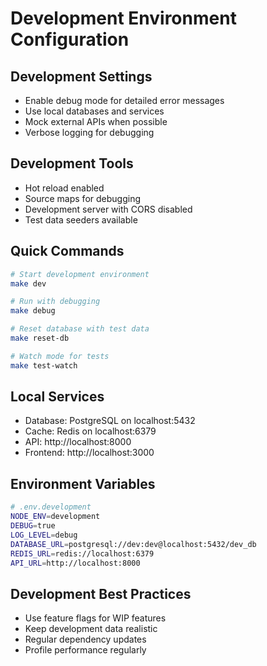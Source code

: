 # Development Environment Configuration

## Development Settings
- Enable debug mode for detailed error messages
- Use local databases and services
- Mock external APIs when possible
- Verbose logging for debugging

## Development Tools
- Hot reload enabled
- Source maps for debugging
- Development server with CORS disabled
- Test data seeders available

## Quick Commands
```bash
# Start development environment
make dev

# Run with debugging
make debug

# Reset database with test data
make reset-db

# Watch mode for tests
make test-watch
```

## Local Services
- Database: PostgreSQL on localhost:5432
- Cache: Redis on localhost:6379
- API: http://localhost:8000
- Frontend: http://localhost:3000

## Environment Variables
```bash
# .env.development
NODE_ENV=development
DEBUG=true
LOG_LEVEL=debug
DATABASE_URL=postgresql://dev:dev@localhost:5432/dev_db
REDIS_URL=redis://localhost:6379
API_URL=http://localhost:8000
```

## Development Best Practices
- Use feature flags for WIP features
- Keep development data realistic
- Regular dependency updates
- Profile performance regularly